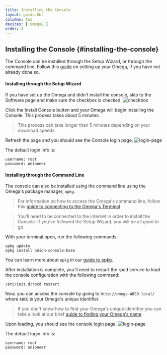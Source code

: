 ```yaml
---
title: Installing the Console
layout: guide.hbs
columns: two
devices: [ Omega2 ]
order: 2
---
```


## Installing the Console {#installing-the-console}

<!-- // Show how to install the console through the setup-wizard, or through the command line -->
The Console can be installed through the Setup Wizard, or through the command line.
Follow this [guide](#first-time-setup) on setting up your Omega, if you have not already done so.

#### Installing through the Setup Wizard

If you have set up the Omega and didn't install the console, skip to the Software page and make sure the checkbox is checked.
![checkbox](https://raw.githubusercontent.com/OnionIoT/Onion-Docs/master/Omega2/Documentation/Get-Started/img/installing-console-checkmark.png)

Click the Install Console button and your Omega will begin installing the Console. This process takes about 5 minutes.

> This process can take longer than 5 minutes depending on your download speeds.

Refresh the page and you should see the Console login page.
![login-page](https://raw.githubusercontent.com/OnionIoT/Onion-Docs/master/Omega2/Documentation/Get-Started/img/installing-console-login.png)

The default login info is:

```
username: root
password: onioneer
```

#### Installing through the Command Line

The console can also be installed using the command line using the Omega's package manager, `opkg`.
>For information on how to access the Omega's command line, follow this [guide to connecting to the Omega's Terminal](#connecting-to-the-omega-terminal)

<!-- // note this won't be available till 3rd batch... -->

>You'll need to be connected to the internet in order to install the Console. If you've followed the Setup Wizard, you will be all good to go.

With your terminal open, run the following commands:

```
opkg update
opkg install onion-console-base
```


You can learn more about `opkg` in our [guide to opkg](#using-opkg).

After installation is complete, you'll need to restart the rpcd service to load the console configuration with the following command:

```
/etc/init.d/rpcd restart
```

Now, you can access the console by going to `http://omega-ABCD.local/` where `ABCD` is your Omega's unique identifier.

> If you don't know how to find your Omega's unique identifier you can take a look at our brief [guide to finding your Omega's name](#omega-name)

Upon loading, you should see the console login page.
![login-page](https://raw.githubusercontent.com/OnionIoT/Onion-Docs/master/Omega2/Documentation/Get-Started/img/installing-console-login.png)

The default login info is:

```
username: root
password: onioneer
```

<!-- // TODO batch 3 or 4: add a section on navigating and using the console -->
